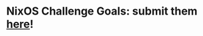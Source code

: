 # NixOS Challenge Goals: submit them [here](https://github.com/JupiterBroadcasting/nixos-challenge/discussions/1)!
